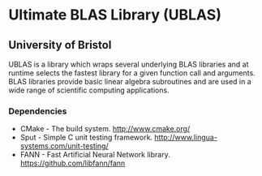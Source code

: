 # Ultimate BLAS Library (UBLAS) #
## University of Bristol ##

UBLAS is a library which wraps several underlying BLAS libraries and at
runtime selects the fastest library for a given function call and arguments.
BLAS libraries provide basic linear algebra subroutines and are used in a wide
range of scientific computing applications.

### Dependencies ###

* CMake - The build system. http://www.cmake.org/
* Sput - Simple C unit testing framework.
    http://www.lingua-systems.com/unit-testing/
* FANN - Fast Artificial Neural Network library.
    https://github.com/libfann/fann
